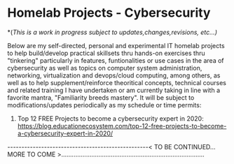 # Homelab Projects - Cybersecurity
*(*This is a work in progress subject to updates,changes,revisions, etc...)*

Below are my self-directed, personal and experimental IT homelab projects to help build/develop practical skillsets thru hands-on exercises thru "tinkering" particularly in features, funtionalities or use cases in the area of cybersecurity as well as topics on computer system administration, networking, virtualization and devops/cloud computing, among others, as well as to help supplement/reinforce theoritical concepts, technical courses and related training I have undertaken or am currently taking in line with a favorite mantra, "Familiarity breeds mastery". It will be subject to modifications/updates periodically as my schedule or time permits:

1) Top 12 FREE Projects to become a cybersecurity expert in 2020: https://blog.educationecosystem.com/top-12-free-projects-to-become-a-cybersecurity-expert-in-2020/


--------------------------------------------------< TO BE CONTINUED... MORE TO COME >.................................................................................
